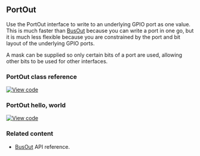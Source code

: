 ## PortOut

Use the PortOut interface to write to an underlying GPIO port as one value. This is much faster than [BusOut](/docs/v5.7/reference/busout.html) because you can write a port in one go, but it is much less flexible because you are constrained by the port and bit layout of the underlying GPIO ports.

A mask can be supplied so only certain bits of a port are used, allowing other bits to be used for other interfaces.

### PortOut class reference

[![View code](https://www.mbed.com/embed/?type=library)](http://os.mbed.com/docs/v5.7/mbed-os-api-doxy/classmbed_1_1_port_out.html)

### PortOut hello, world

[![View code](https://www.mbed.com/embed/?url=https://os.mbed.com/teams/mbed_example/code/PortOut_HelloWorld/)](https://os.mbed.com/teams/mbed_example/code/PortOut_HelloWorld/file/e4e6fab14d21/main.cpp)

### Related content

- [BusOut](/docs/v5.7/reference/busout.html) API reference.

